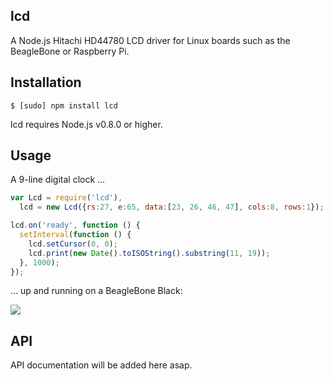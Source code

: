 ## lcd

A Node.js Hitachi HD44780 LCD driver for Linux boards such as the BeagleBone or
Raspberry Pi.

## Installation

    $ [sudo] npm install lcd

lcd requires Node.js v0.8.0 or higher.

## Usage

A 9-line digital clock ...

```js
var Lcd = require('lcd'),
  lcd = new Lcd({rs:27, e:65, data:[23, 26, 46, 47], cols:8, rows:1});

lcd.on('ready', function () {
  setInterval(function () {
    lcd.setCursor(0, 0);
    lcd.print(new Date().toISOString().substring(11, 19));
  }, 1000);
});
```

... up and running on a BeagleBone Black:

<img src="https://github.com/fivdi/lcd/raw/master/example/digital-clock-8x1.jpg">

## API

API documentation will be added here asap.

